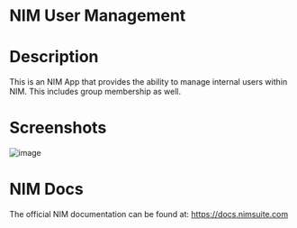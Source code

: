 # NIM User Management

# Description
This is an NIM App that provides the ability to manage internal users within NIM. This includes group membership as well.

# Screenshots
![image](https://github.com/user-attachments/assets/54d42f82-3ee2-4a16-b79d-f314b46680b8)

# NIM Docs
The official NIM documentation can be found at: https://docs.nimsuite.com
